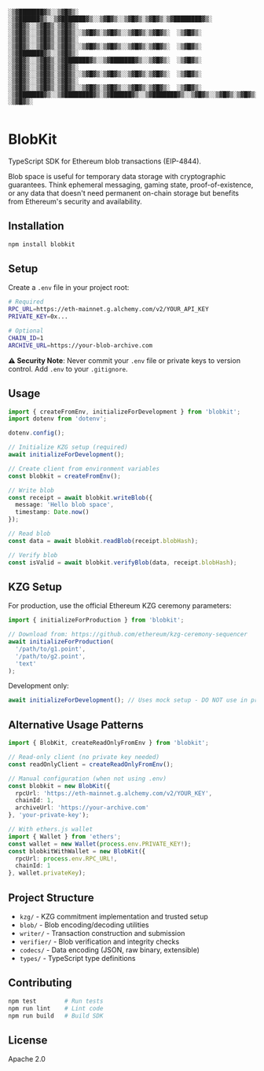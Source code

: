 ```
░▒▓███████▓▒░░▒▓█▓▒░      ░▒▓██████▓▒░░▒▓███████▓▒░░▒▓█▓▒░░▒▓█▓▒░▒▓█▓▒░▒▓████████▓▒░ 
░▒▓█▓▒░░▒▓█▓▒░▒▓█▓▒░     ░▒▓█▓▒░░▒▓█▓▒░▒▓█▓▒░░▒▓█▓▒░▒▓█▓▒░░▒▓█▓▒░▒▓█▓▒░  ░▒▓█▓▒░     
░▒▓█▓▒░░▒▓█▓▒░▒▓█▓▒░     ░▒▓█▓▒░░▒▓█▓▒░▒▓█▓▒░░▒▓█▓▒░▒▓█▓▒░░▒▓█▓▒░▒▓█▓▒░  ░▒▓█▓▒░     
░▒▓███████▓▒░░▒▓█▓▒░     ░▒▓█▓▒░░▒▓█▓▒░▒▓███████▓▒░░▒▓███████▓▒░░▒▓█▓▒░  ░▒▓█▓▒░     
░▒▓█▓▒░░▒▓█▓▒░▒▓█▓▒░     ░▒▓█▓▒░░▒▓█▓▒░▒▓█▓▒░░▒▓█▓▒░▒▓█▓▒░░▒▓█▓▒░▒▓█▓▒░  ░▒▓█▓▒░     
░▒▓█▓▒░░▒▓█▓▒░▒▓█▓▒░     ░▒▓█▓▒░░▒▓█▓▒░▒▓█▓▒░░▒▓█▓▒░▒▓█▓▒░░▒▓█▓▒░▒▓█▓▒░  ░▒▓█▓▒░     
░▒▓███████▓▒░░▒▓████████▓▒░▒▓██████▓▒░░▒▓███████▓▒░░▒▓█▓▒░░▒▓█▓▒░▒▓█▓▒░  ░▒▓█▓▒░     
                                                                                     
```

# BlobKit

TypeScript SDK for Ethereum blob transactions (EIP-4844).

Blob space is useful for temporary data storage with cryptographic guarantees. Think ephemeral messaging, gaming state, proof-of-existence, or any data that doesn't need permanent on-chain storage but benefits from Ethereum's security and availability.

## Installation

```bash
npm install blobkit
```

## Setup

Create a `.env` file in your project root:

```bash
# Required
RPC_URL=https://eth-mainnet.g.alchemy.com/v2/YOUR_API_KEY
PRIVATE_KEY=0x...

# Optional
CHAIN_ID=1
ARCHIVE_URL=https://your-blob-archive.com
```

**⚠️ Security Note**: Never commit your `.env` file or private keys to version control. Add `.env` to your `.gitignore`.

## Usage

```typescript
import { createFromEnv, initializeForDevelopment } from 'blobkit';
import dotenv from 'dotenv';

dotenv.config();

// Initialize KZG setup (required)
await initializeForDevelopment();

// Create client from environment variables
const blobkit = createFromEnv();

// Write blob
const receipt = await blobkit.writeBlob({
  message: 'Hello blob space',
  timestamp: Date.now()
});

// Read blob
const data = await blobkit.readBlob(receipt.blobHash);

// Verify blob
const isValid = await blobkit.verifyBlob(data, receipt.blobHash);
```

## KZG Setup

For production, use the official Ethereum KZG ceremony parameters:

```typescript
import { initializeForProduction } from 'blobkit';

// Download from: https://github.com/ethereum/kzg-ceremony-sequencer
await initializeForProduction(
  '/path/to/g1.point',
  '/path/to/g2.point',
  'text'
);
```

Development only:
```typescript
await initializeForDevelopment(); // Uses mock setup - DO NOT use in production
```

## Alternative Usage Patterns

```typescript
import { BlobKit, createReadOnlyFromEnv } from 'blobkit';

// Read-only client (no private key needed)
const readOnlyClient = createReadOnlyFromEnv();

// Manual configuration (when not using .env)
const blobkit = new BlobKit({
  rpcUrl: 'https://eth-mainnet.g.alchemy.com/v2/YOUR_KEY',
  chainId: 1,
  archiveUrl: 'https://your-archive.com'
}, 'your-private-key');

// With ethers.js wallet
import { Wallet } from 'ethers';
const wallet = new Wallet(process.env.PRIVATE_KEY!);
const blobkitWithWallet = new BlobKit({ 
  rpcUrl: process.env.RPC_URL!, 
  chainId: 1 
}, wallet.privateKey);
```

## Project Structure

- `kzg/` - KZG commitment implementation and trusted setup
- `blob/` - Blob encoding/decoding utilities 
- `writer/` - Transaction construction and submission
- `verifier/` - Blob verification and integrity checks
- `codecs/` - Data encoding (JSON, raw binary, extensible)
- `types/` - TypeScript type definitions

## Contributing

```bash
npm test        # Run tests
npm run lint    # Lint code  
npm run build   # Build SDK
```

## License

Apache 2.0